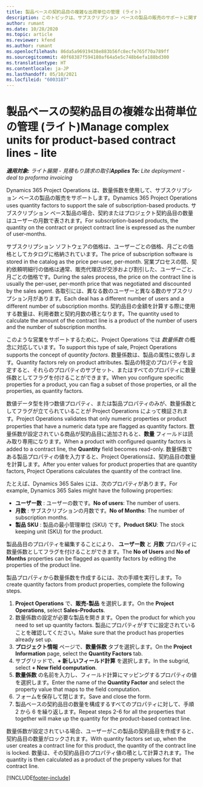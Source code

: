 ```yaml
---
title: 製品ベースの契約品目の複雑な出荷単位の管理 (ライト)
description: このトピックは、サブスクリプション ベースの製品の販売のサポートに関する情報を提供します。
author: rumant
ms.date: 10/28/2020
ms.topic: article
ms.reviewer: kfend
ms.author: rumant
ms.openlocfilehash: 86da5a96919438e883b56fc8ecfe765f70a789ff
ms.sourcegitcommit: 40f68387f594180af64a5e5c748b6efa188bd300
ms.translationtype: HT
ms.contentlocale: ja-JP
ms.lasthandoff: 05/10/2021
ms.locfileid: "6003187"
---
```

# <a name="manage-complex-units-for-product-based-contract-lines---lite"></a><span data-ttu-id="e88a3-103">製品ベースの契約品目の複雑な出荷単位の管理 (ライト)</span><span class="sxs-lookup"><span data-stu-id="e88a3-103">Manage complex units for product-based contract lines - lite</span></span>

<span data-ttu-id="e88a3-104">_**適用対象:** ライト展開 - 見積もり請求の取引_</span><span class="sxs-lookup"><span data-stu-id="e88a3-104">_**Applies To:** Lite deployment - deal to proforma invoicing_</span></span>

<span data-ttu-id="e88a3-105">Dynamics 365 Project Operations は、数量係数を使用して、サブスクリプション ベースの製品の販売をサポートします。</span><span class="sxs-lookup"><span data-stu-id="e88a3-105">Dynamics 365 Project Operations uses quantity factors to support the sale of subscription-based products.</span></span> <span data-ttu-id="e88a3-106">サブスクリプション ベース製品の場合、契約またはプロジェクト契約品目の数量はユーザーの月数で表されます。</span><span class="sxs-lookup"><span data-stu-id="e88a3-106">For subscription-based products, the quantity on the contract or project contract line is expressed as the number of user-months.</span></span>

<span data-ttu-id="e88a3-107">サブスクリプション ソフトウェアの価格は、ユーザーごとの価格、月ごとの価格としてカタログに格納されています。</span><span class="sxs-lookup"><span data-stu-id="e88a3-107">The price of subscription software is stored in the catalog as the price per-user, per-month.</span></span> <span data-ttu-id="e88a3-108">営業プロセスの間、契約依頼明細行の価格は通常、販売代理店が交渉および割引した、ユーザーごと、月ごとの価格です。</span><span class="sxs-lookup"><span data-stu-id="e88a3-108">During the sales process, the price on the contract line is usually the per-user, per-month price that was negotiated and discounted by the sales agent.</span></span> <span data-ttu-id="e88a3-109">各取引には、異なる数のユーザーと異なる数のサブスクリプション月があります。</span><span class="sxs-lookup"><span data-stu-id="e88a3-109">Each deal has a different number of users and a different number of subscription months.</span></span> <span data-ttu-id="e88a3-110">契約品目の金額を計算する際に使用する数量は、利用者数と契約月数の積となります。</span><span class="sxs-lookup"><span data-stu-id="e88a3-110">The quantity used to calculate the amount of the contract line is a product of the number of users and the number of subscription months.</span></span>

<span data-ttu-id="e88a3-111">このような営業をサポートするために、Project Operations では *数量係数* の概念に対応しています。</span><span class="sxs-lookup"><span data-stu-id="e88a3-111">To support this type of sale, Project Operations supports the concept of *quantity factors*.</span></span> <span data-ttu-id="e88a3-112">数量係数は、製品の属性に依存します。</span><span class="sxs-lookup"><span data-stu-id="e88a3-112">Quantity factors rely on product attributes.</span></span> <span data-ttu-id="e88a3-113">製品の特定のプロパティを設定すると、それらのプロパティのサブセット、またはすべてのプロパティに数量係数としてフラグを付けることができます。</span><span class="sxs-lookup"><span data-stu-id="e88a3-113">When you configure specific properties for a product, you can flag a subset of those properties, or all the properties, as quantity factors.</span></span>

<span data-ttu-id="e88a3-114">数値データ型を持つ数値プロパティ、または製品プロパティのみが、数量係数としてフラグが立てられていることが Project Operations によって検証されます。</span><span class="sxs-lookup"><span data-stu-id="e88a3-114">Project Operations validates that only numeric properties or product properties that have a numeric data type are flagged as quantity factors.</span></span> <span data-ttu-id="e88a3-115">数量係数が設定されている商品が契約品目に追加されると、**数量** フィールドは読み取り専用になります。</span><span class="sxs-lookup"><span data-stu-id="e88a3-115">When a product with configured quantity factors is added to a contract line, the **Quantity** field  becomes read-only.</span></span> <span data-ttu-id="e88a3-116">数量係数である製品プロパティの値を入力すると、Project Operationsは、契約品目の数量を計算します。</span><span class="sxs-lookup"><span data-stu-id="e88a3-116">After you enter values for product properties that are quantity factors, Project Operations calculates the quantity of the contract line.</span></span>

<span data-ttu-id="e88a3-117">たとえば、Dynamics 365 Sales には、次のプロパティがあります。</span><span class="sxs-lookup"><span data-stu-id="e88a3-117">For example, Dynamics 365 Sales might have the following properties:</span></span>

- <span data-ttu-id="e88a3-118">**ユーザー数** : ユーザーの数です。</span><span class="sxs-lookup"><span data-stu-id="e88a3-118">**No of users**: The number of users.</span></span>
- <span data-ttu-id="e88a3-119">**月数** : サブスクリプションの月数です。</span><span class="sxs-lookup"><span data-stu-id="e88a3-119">**No of Months**: The number of subscription months.</span></span>
- <span data-ttu-id="e88a3-120">**製品 SKU** : 製品の最小管理単位 (SKU) です。</span><span class="sxs-lookup"><span data-stu-id="e88a3-120">**Product SKU**: The stock keeping unit (SKU) for the product.</span></span>

<span data-ttu-id="e88a3-121">製品品目のプロパティを編集することにより、 **ユーザー数** と **月数** プロパティに数量係数としてフラグを付けることができます。</span><span class="sxs-lookup"><span data-stu-id="e88a3-121">The **No of Users** and **No of Months** properties can be flagged as quantity factors by editing the properties of the product line.</span></span>

<span data-ttu-id="e88a3-122">製品プロパティから数量係数を作成するには、次の手順を実行します。</span><span class="sxs-lookup"><span data-stu-id="e88a3-122">To create quantity factors from product properties, complete the following steps.</span></span>

1. <span data-ttu-id="e88a3-123">**Project Operations** で、**販売-製品** を選択します。</span><span class="sxs-lookup"><span data-stu-id="e88a3-123">On the **Project Operations**, select **Sales-Products**.</span></span>
2. <span data-ttu-id="e88a3-124">数量係数の設定が必要な製品を開きます。</span><span class="sxs-lookup"><span data-stu-id="e88a3-124">Open the product for which you need to set up quantity factors.</span></span> <span data-ttu-id="e88a3-125">製品にプロパティがすでに設定されていることを確認してください。</span><span class="sxs-lookup"><span data-stu-id="e88a3-125">Make sure that the product has properties already set up.</span></span>
3. <span data-ttu-id="e88a3-126">**プロジェクト情報** ページで、**数量係数** タブを選択します。</span><span class="sxs-lookup"><span data-stu-id="e88a3-126">On the **Project Information** page, select the **Quantity Factors** tab.</span></span>
4. <span data-ttu-id="e88a3-127">サブグリッドで、**+ 新しいフィールド計算** を選択します。</span><span class="sxs-lookup"><span data-stu-id="e88a3-127">In the subgrid, select **+ New field computation**.</span></span>
5. <span data-ttu-id="e88a3-128">**数量係数** の名前を入力し、フィールド計算にマッピングするプロパティの値を選択します。</span><span class="sxs-lookup"><span data-stu-id="e88a3-128">Enter the name of the **Quantity Factor** and select the property value that maps to the field computation.</span></span>
6. <span data-ttu-id="e88a3-129">フォームを保存して閉じます。</span><span class="sxs-lookup"><span data-stu-id="e88a3-129">Save and close the form.</span></span>
7. <span data-ttu-id="e88a3-130">製品ベースの契約品目の数量を構成するすべてのプロパティに対して、手順 2 から 6 を繰り返します。</span><span class="sxs-lookup"><span data-stu-id="e88a3-130">Repeat steps 2-6 for all the properties that together will make up the quantity for the product-based contract line.</span></span>

<span data-ttu-id="e88a3-131">数量係数が設定されている場合、ユーザーがこの製品の契約品目を作成すると、契約品目の数量がロックされます。</span><span class="sxs-lookup"><span data-stu-id="e88a3-131">With quantity factors set up, when the user creates a contract line for this product, the quantity of the contract line is locked.</span></span> <span data-ttu-id="e88a3-132">数量は、その契約品目のプロパティ値の積として計算されます。</span><span class="sxs-lookup"><span data-stu-id="e88a3-132">The quantity is then calculated as a product of the property values for that contract line.</span></span>


[!INCLUDE[footer-include](../../includes/footer-banner.md)]